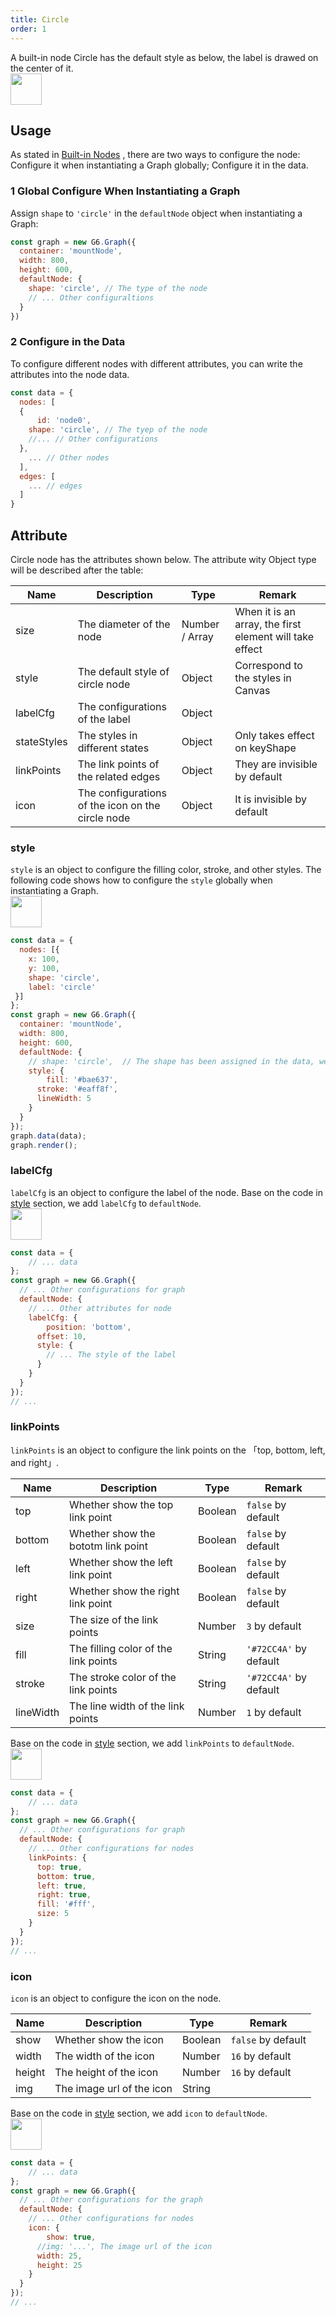 ```yaml
---
title: Circle
order: 1
---
```


A built-in node Circle has the default style as below, the label is drawed on the center of it.<br />
<img src='https://gw.alipayobjects.com/mdn/rms_f8c6a0/afts/img/A*wBnPTKsCY5YAAAAAAAAAAABkARQnAQ' width=50/>

## Usage
As stated in [Built-in Nodes](../defaultNode) , there are two ways to configure the node: Configure it when instantiating a Graph globally; Configure it in the data.


### 1 Global Configure When Instantiating a Graph
Assign `shape` to `'circle'` in the `defaultNode` object when instantiating a Graph:
```javascript
const graph = new G6.Graph({
  container: 'mountNode',
  width: 800,
  height: 600,
  defaultNode: {
    shape: 'circle', // The type of the node
    // ... Other configuraltions
  }
})
```


### 2 Configure in the Data
To configure different nodes with different attributes, you can write the attributes into the node data.
```javascript
const data = {
  nodes: [
  {
	  id: 'node0',
    shape: 'circle', // The tyep of the node
    //... // Other configurations
  },
    ... // Other nodes
  ],
  edges: [
    ... // edges
  ]
}
```


## Attribute
Circle node has the attributes shown below. The attribute wity Object type will be described after the table:<br />

| Name | Description | Type | Remark |
| --- | --- | --- | --- |
| size | The diameter of the node | Number / Array | When it is an array, the first element will take effect |
| style | The default style of circle node | Object | Correspond to the styles in Canvas |
| labelCfg | The configurations of the label | Object |  |
| stateStyles | The styles in different states | Object | Only takes effect on keyShape |
| linkPoints | The link points of the related edges | Object | They are invisible by default |
| icon | The configurations of the icon on the circle node | Object | It is invisible by default |



### style
`style` is an object to configure the filling color, stroke, and other styles. The following code shows how to configure the `style` globally when instantiating a Graph.<br />
<img src='https://gw.alipayobjects.com/mdn/rms_f8c6a0/afts/img/A*PKulQaVnv9IAAAAAAAAAAABkARQnAQ' width=50/>
```javascript
const data = {
  nodes: [{
    x: 100,
    y: 100,
    shape: 'circle',
    label: 'circle'
 }]
};
const graph = new G6.Graph({
  container: 'mountNode',
  width: 800,
  height: 600,
  defaultNode: {
    // shape: 'circle',  // The shape has been assigned in the data, we do not have to define it any more
    style: {
    	fill: '#bae637',
      stroke: '#eaff8f',
      lineWidth: 5
    }
  }
});
graph.data(data);
graph.render();
```


### labelCfg
`labelCfg` is an object to configure the label of the node. Base on the code in [style](#style) section, we add `labelCfg` to `defaultNode`.<br /><img src='https://gw.alipayobjects.com/mdn/rms_f8c6a0/afts/img/A*zPiMQ5vO3e4AAAAAAAAAAABkARQnAQ' width=50/>
```javascript
const data = {
	// ... data
};
const graph = new G6.Graph({
  // ... Other configurations for graph
  defaultNode: {
    // ... Other attributes for node
    labelCfg: {
    	position: 'bottom',
      offset: 10,
      style: {
        // ... The style of the label
      }
    }
  }
});
// ...
```


### linkPoints
`linkPoints` is an object to configure the link points on the 「top, bottom, left, and right」.

| Name | Description | Type | Remark |
| --- | --- | --- | --- |
| top | Whether show the top link point | Boolean | `false` by default |
| bottom | Whether show the bototm link point | Boolean | `false` by default |
| left | Whether show the left link point | Boolean | `false` by default |
| right | Whether show the right link point | Boolean | `false` by default |
| size | The size of the link points | Number | `3` by default |
| fill | The filling color of the link points | String | `'#72CC4A'` by default |
| stroke | The stroke color of the link points | String | `'#72CC4A'` by default |
| lineWidth | The line width of the link points | Number | `1` by default |


Base on the code in [style](#style) section, we add `linkPoints` to `defaultNode`.<br /><img src='https://gw.alipayobjects.com/mdn/rms_f8c6a0/afts/img/A*rOdpQZOdQcgAAAAAAAAAAABkARQnAQ' width=50/>
```javascript
const data = {
	// ... data
};
const graph = new G6.Graph({
  // ... Other configurations for graph
  defaultNode: {
    // ... Other configurations for nodes
    linkPoints: {
      top: true,
      bottom: true,
      left: true,
      right: true,
      fill: '#fff',
      size: 5
    }
  }
});
// ...
```


### icon
`icon` is an object to configure the icon on the node.

| Name | Description | Type | Remark |
| --- | --- | --- | --- |
| show | Whether show the icon | Boolean | `false` by default |
| width | The width of the icon | Number | `16` by default |
| height | The height of the icon | Number | `16` by default |
| img | The image url of the icon | String |  |


Base on the code in [style](#style) section, we add `icon` to `defaultNode`.<br /><img src='https://gw.alipayobjects.com/mdn/rms_f8c6a0/afts/img/A*YSgMTI4UUkkAAAAAAAAAAABkARQnAQ' width=50/>
```javascript
const data = {
	// ... data
};
const graph = new G6.Graph({
  // ... Other configurations for the graph
  defaultNode: {
    // ... Other configurations for nodes
    icon: {
    	show: true,
      //img: '...', The image url of the icon 
      width: 25,
      height: 25
    }
  }
});
// ...
```

